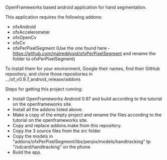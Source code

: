OpenFrameworks based android application for hand segmentation.

This application requires the following addons:

- ofxAndroid
- ofxAccelerometer
- ofxOpenCv
- ofxCv
- ofxPerPixelSegment (Use the one found here - https://github.com/malreddysid/ofxPerPixelSegment and rename the folder to ofxPerPixelSegment)

To install them for your environment, Google their names, find their GitHub repository, and clone those repositories in .../of_v0.9.7_android_release/addons

Steps for getting this project running:

- Install OpenFrameworks Android 0.97 and build according to the tutorial on the openframeworks site.
- Install all the addons listed above.
- Make a copy of the empty project and rename the files according to the tutorial on the openframeworks site.
- Copy and replace addons.make from this repository.
- Copy the 3 source files from the src folder
- Copy the models in "addons/ofxPerPixelSegment/libs/perpix/models/handtracking" tp "/sdcard/handtracking" on the phone
- Build the app.
